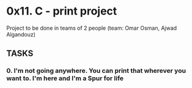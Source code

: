 # 0x11. C - print project

Project to be done in teams of 2 people (team: Omar Osman, Ajwad Algandouz)

## TASKS
### 0. I'm not going anywhere. You can print that wherever you want to. I'm here and I'm a Spur for life

